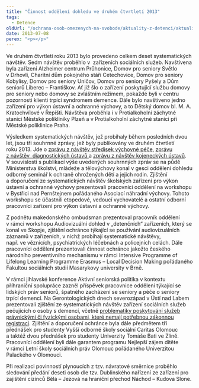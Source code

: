 ```yaml
---
title: "Činnost oddělení dohledu ve druhém čtvrtletí 2013"
tags:
  - Detence
oldUrl: "/ochrana-osob-omezenych-na-svobode/aktuality-z-detenci/aktuality-z-detenci-2013/cinnost-oddeleni-dohledu-ve-druhem-ctvrtleti-2013/"
date: 2013-07-08
perex: "<p></p>"
---
```


<!-- imported from the old website -->

<p>Ve druhém čtvrtletí roku 2013 bylo provedeno celkem deset systematických návštěv. Sedm návštěv proběhlo v  zařízeních sociálních služeb. Navštívena byla zařízení Alzheimer centrum Průhonice, Domov pro seniory Světlo v Drhovli, Charitní dům pokojného stáří Cetechovice, Domov pro seniory Kobylisy, Domov pro seniory Uničov, Domov pro seniory Pyšely a Dům seniorů Liberec – Františkov. Ať již šlo o zařízení poskytující službu domovy pro seniory nebo domovy se zvláštním režimem, pokaždé byli v centru pozornosti klienti trpící syndromem demence. Dále bylo navštíveno jedno zařízení pro výkon ústavní a ochranné výchovy, a to Dětský domov bl. M. A. Kratochvílové v Řepišti. Návštěva proběhla i v Protialkoholní záchytné stanici Městské polikliniky Plzeň a v Protialkoholní záchytné stanici při Městské poliklinice Praha.</p><p>Výsledkem systematických návštěv, jež probíhaly během posledních dvou let, jsou tři souhrnné zprávy, jež byly publikovány ve druhém čtvrtletí roku 2013. Jde o <a href="http://www.ochrance.cz/uploads-import/ochrana_osob/2013/NZ-27_2012-strediska-vychovne-pece.pdf" target="_blank">zprávu z návštěv středisek výchovné péče</a>, <a href="http://www.ochrance.cz/uploads-import/ochrana_osob/2013/NZ-26_2012-diagnosticke-ustavy.pdf" target="_blank">zprávu z návštěv  diagnostických ústavů </a>a <a href="http://www.ochrance.cz/uploads-import/ochrana_osob/2013/NZ-25_2012-kojenecke-ustavy.pdf" target="_blank">zprávu z návštěv kojeneckých ústavů</a>. V souvislosti s publikací výše uvedených souhrnných zpráv se na půdě Ministerstva školství, mládeže a tělovýchovy konal v gesci oddělení dohledu odborný seminář k ochraně ohrožených dětí a jejich rodin. Zjištění a doporučení ze systematických návštěv školských zařízení pro výkon ústavní a ochranné výchovy prezentovali pracovníci oddělení na workshopu v Bystřici nad Pernštejnem pořádaného Asociací náhradní výchovy. Tohoto workshopu se účastnili etopedové, vedoucí vychovatelé a ostatní odborní pracovníci zařízení pro výkon ústavní a ochranné výchovy. </p><p>Z podnětu makedonského ombudsman prezentoval pracovník oddělení v rámci workshopu Audiovizuální dohled v „detenčních“ zařízeních, který se konal ve Skopje, zjištění ochránce týkající se používání audiovizuálních záznamů v zařízeních, v nichž probíhají systematické návštěvy, např. ve věznicích, psychiatrických léčebnách a policejních celách. Dále pracovníci oddělení prezentovali činnost ochránce jakožto českého národního preventivního mechanismu v rámci Intensive Programme of Lifelong Learning Programme Erasmus – Local Decision Making pořádaného Fakultou sociálních studií Masarykovy university v Brně.</p><p>V rámci jihlavské konference Aktivní seniorská politika v kontextu příhraniční spolupráce zazněl příspěvek pracovnice oddělení týkající se lidských práv seniorů, špatného zacházení se seniory a péče o seniory trpící demencí. Na Gerontologických dnech severozápad v Ústí nad Labem prezentovali zjištění ze systematických návštěv zařízení sociálních služeb pečujících o osoby s demencí, včetně <a href="http://www.ochrance.cz/tiskove-zpravy/tiskove-zpravy-2012/za-inzerovanou-peci-o-seniory-se-muze-skryvat-spatne-zachazeni/" target="_blank">problematiky poskytování služeb právnickými či fyzickými osobami, které nemají potřebnou zákonnou registraci</a>. Zjištění a doporučení ochránce byla dále předmětem tří přednášek pro studenty Vyšší odborné školy sociální Caritas Olomouc a taktéž dvou přednášek pro studenty Univerzity Tomáše Bati ve Zlíně. Pracovníci oddělení byli dále garantem programu Nejlepší zájem dítěte v rámci Letní školy sociálních práv Olomouc pořádaného Univerzitou Palackého v Olomouci.</p>Při realizaci povinností plynoucích z tzv. návratové směrnice proběhlo sledování předání deseti osob dle tzv. Dublinského nařízení ze zařízení pro zajištění cizinců Bělá – Jezová na hraniční přechod Náchod – Kudova Slone.
